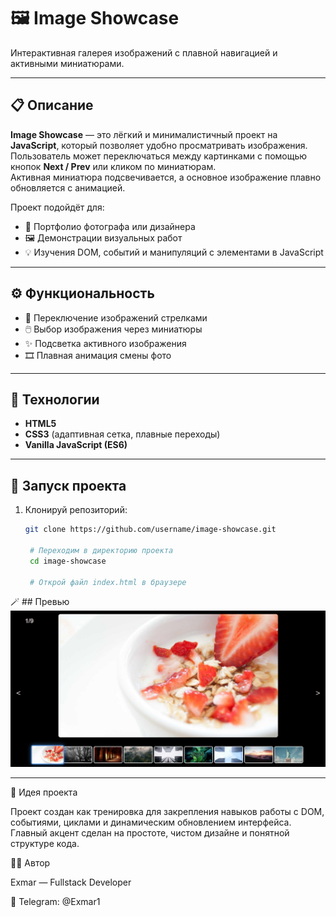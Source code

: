 # 🖼️ Image Showcase

Интерактивная галерея изображений с плавной навигацией и активными миниатюрами.

---

## 📋 Описание

**Image Showcase** — это лёгкий и минималистичный проект на **JavaScript**, который позволяет удобно просматривать изображения.  
Пользователь может переключаться между картинками с помощью кнопок **Next / Prev** или кликом по миниатюрам.  
Активная миниатюра подсвечивается, а основное изображение плавно обновляется с анимацией.

Проект подойдёт для:
- 🎨 Портфолио фотографа или дизайнера  
- 🖼️ Демонстрации визуальных работ  
- 💡 Изучения DOM, событий и манипуляций с элементами в JavaScript  

---

## ⚙️ Функциональность

- 🔁 Переключение изображений стрелками  
- 🖱️ Выбор изображения через миниатюры  
- ✨ Подсветка активного изображения  
- 🎞️ Плавная анимация смены фото  

---

## 🧩 Технологии

- **HTML5**
- **CSS3** (адаптивная сетка, плавные переходы)
- **Vanilla JavaScript (ES6)**

---

## 🚀 Запуск проекта

1. Клонируй репозиторий:
   ```bash
   git clone https://github.com/username/image-showcase.git
   
    # Переходим в директорию проекта
    cd image-showcase

    # Открой файл index.html в браузере
   ```

🪄 ## Превью 
![Preview](preview.png)

---

🧠 Идея проекта

Проект создан как тренировка для закрепления навыков работы с DOM, событиями, циклами и динамическим обновлением интерфейса.
Главный акцент сделан на простоте, чистом дизайне и понятной структуре кода.

👨‍💻 Автор

Exmar — Fullstack Developer

📧 Telegram: @Exmar1
